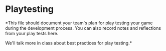# Playtesting

*This file should document your team's plan for play testing your game during the development process. You can also record notes and reflections from your play tests here.

We'll talk more in class about best practices for play testing.*
